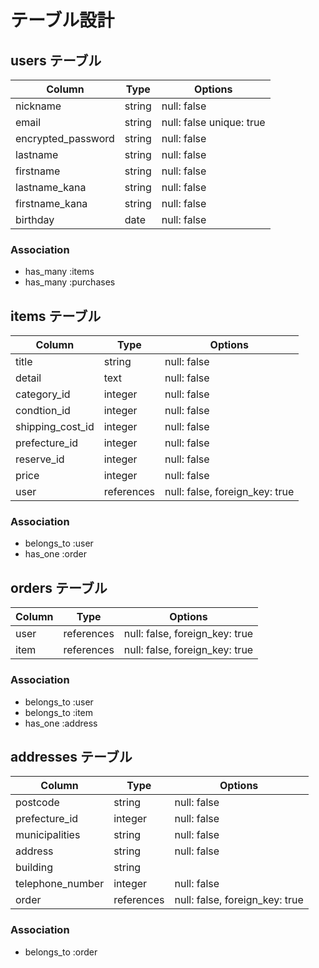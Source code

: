
# テーブル設計

## users テーブル

| Column             | Type     | Options                  |
| ------------------ | -------- | ------------------------ |
| nickname           | string   | null: false              |
| email              | string   | null: false unique: true |
| encrypted_password | string   | null: false              |
| lastname           | string   | null: false              |
| firstname          | string   | null: false              |
| lastname_kana      | string   | null: false              |
| firstname_kana     | string   | null: false              |
| birthday           | date     | null: false              |

### Association

- has_many :items
- has_many :purchases
 <!-- - has_many :comments -->



## items テーブル

| Column             | Type       | Options     |
| ------------------ | ---------- | ----------- |
| title              | string     | null: false |
| detail             | text       | null: false |
| category_id        | integer    | null: false |
| condtion_id        | integer    | null: false |
| shipping_cost_id   | integer    | null: false |
| prefecture_id      | integer    | null: false |
| reserve_id         | integer    | null: false |
| price              | integer    | null: false |
| user               | references | null: false, foreign_key: true  |

### Association

- belongs_to :user
- has_one :order
<!-- # - has_many :comments -->



## orders テーブル

| Column     | Type       | Options                         |
| ---------- | ---------- | ------------------------------- |
| user       | references | null: false, foreign_key: true  |
| item       | references | null: false, foreign_key: true  |

### Association

- belongs_to :user
- belongs_to :item
- has_one :address



## addresses テーブル

| Column             | Type        | Options     |
| ------------------ | ----------- | ----------- |
| postcode           | string      | null: false |
| prefecture_id      | integer     | null: false |
| municipalities     | string      | null: false |
| address            | string      | null: false |
| building           | string      |             |
| telephone_number   | integer     | null: false |
| order              | references  | null: false, foreign_key: true  |




### Association

- belongs_to :order




<!-- ## comments テーブル

| Column  | Type       | Options                        |
| ------  | ---------- | ------------------------------ |
| content | text       | null: false |
| user    | references | null: false, foreign_key: true  |
| item    | references | null: false, foreign_key: true  |

### Association

# - belongs_to :user
# - belongs_to :item -->
